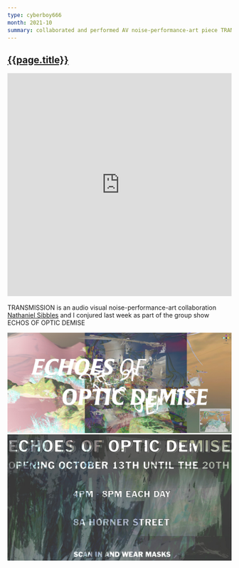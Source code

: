 ```yaml
---
type: cyberboy666
month: 2021-10
summary: collaborated and performed AV noise-performance-art piece TRANSMISSION, Wellington, New Zealand
---
```


## [ {{page.title}} ]({{page.url}})

<iframe width="100%" height="500" src="https://www.youtube.com/embed/4i7oU0Kbyek" title="YouTube video player" frameborder="0" allow="accelerometer; autoplay; clipboard-write; encrypted-media; gyroscope; picture-in-picture" allowfullscreen></iframe>

TRANSMISSION is an audio visual noise-performance-art collaboration [Nathaniel Sibbles](https://instagram.com/angel_of_doof) and I conjured last week as part of the group show ECHOS OF OPTIC DEMISE 


![image](/images/cyberboy666/transmission_01.jpg)
![image](/images/cyberboy666/transmission_02.jpg)